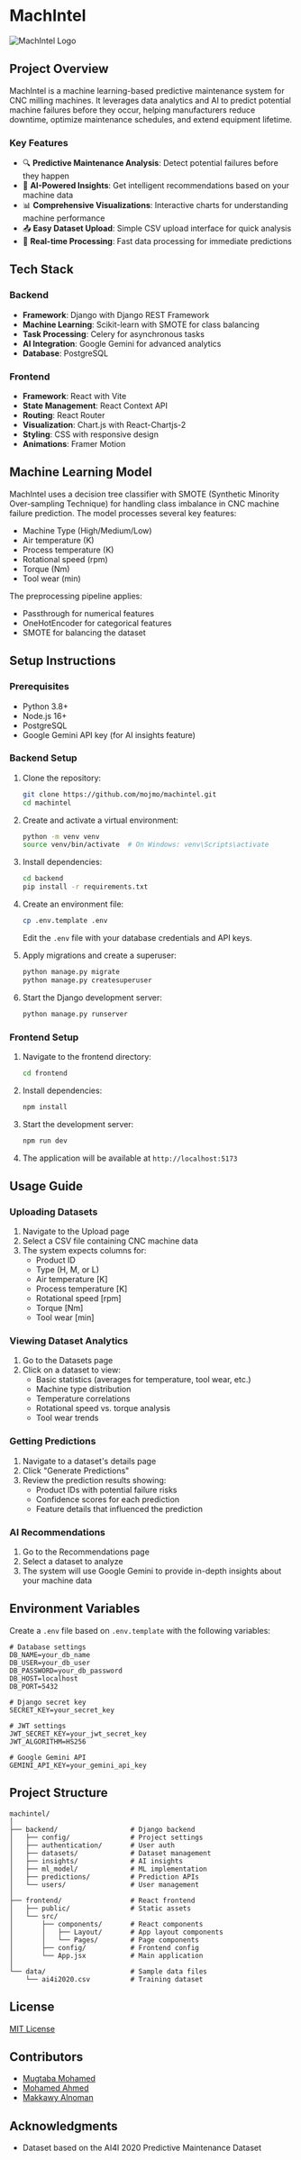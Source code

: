 # MachIntel

![MachIntel Logo](/frontend/public/settings-icon.svg)

## Project Overview
MachIntel is a machine learning-based predictive maintenance system for CNC milling machines. It leverages data analytics and AI to predict potential machine failures before they occur, helping manufacturers reduce downtime, optimize maintenance schedules, and extend equipment lifetime.

### Key Features
- 🔍 **Predictive Maintenance Analysis**: Detect potential failures before they happen
- 🧠 **AI-Powered Insights**: Get intelligent recommendations based on your machine data
- 📊 **Comprehensive Visualizations**: Interactive charts for understanding machine performance
- 📤 **Easy Dataset Upload**: Simple CSV upload interface for quick analysis
- 🔄 **Real-time Processing**: Fast data processing for immediate predictions

## Tech Stack

### Backend
- **Framework**: Django with Django REST Framework
- **Machine Learning**: Scikit-learn with SMOTE for class balancing
- **Task Processing**: Celery for asynchronous tasks
- **AI Integration**: Google Gemini for advanced analytics
- **Database**: PostgreSQL

### Frontend
- **Framework**: React with Vite
- **State Management**: React Context API
- **Routing**: React Router
- **Visualization**: Chart.js with React-Chartjs-2
- **Styling**: CSS with responsive design
- **Animations**: Framer Motion

## Machine Learning Model

MachIntel uses a decision tree classifier with SMOTE (Synthetic Minority Over-sampling Technique) for handling class imbalance in CNC machine failure prediction. The model processes several key features:

- Machine Type (High/Medium/Low)
- Air temperature (K)
- Process temperature (K)
- Rotational speed (rpm)
- Torque (Nm)
- Tool wear (min)

The preprocessing pipeline applies:
- Passthrough for numerical features
- OneHotEncoder for categorical features
- SMOTE for balancing the dataset

## Setup Instructions

### Prerequisites
- Python 3.8+
- Node.js 16+
- PostgreSQL
- Google Gemini API key (for AI insights feature)

### Backend Setup

1. Clone the repository:
   ```bash
   git clone https://github.com/mojmo/machintel.git
   cd machintel
   ```

2. Create and activate a virtual environment:
   ```bash
   python -m venv venv
   source venv/bin/activate  # On Windows: venv\Scripts\activate
   ```

3. Install dependencies:
   ```bash
   cd backend
   pip install -r requirements.txt
   ```

4. Create an environment file:
   ```bash
   cp .env.template .env
   ```
   Edit the `.env` file with your database credentials and API keys.

5. Apply migrations and create a superuser:
   ```bash
   python manage.py migrate
   python manage.py createsuperuser
   ```

6. Start the Django development server:
   ```bash
   python manage.py runserver
   ```

### Frontend Setup

1. Navigate to the frontend directory:
   ```bash
   cd frontend
   ```

2. Install dependencies:
   ```bash
   npm install
   ```

3. Start the development server:
   ```bash
   npm run dev
   ```

4. The application will be available at `http://localhost:5173`

## Usage Guide

### Uploading Datasets
1. Navigate to the Upload page
2. Select a CSV file containing CNC machine data
3. The system expects columns for:
   - Product ID
   - Type (H, M, or L)
   - Air temperature [K]
   - Process temperature [K]
   - Rotational speed [rpm]
   - Torque [Nm]
   - Tool wear [min]

### Viewing Dataset Analytics
1. Go to the Datasets page
2. Click on a dataset to view:
   - Basic statistics (averages for temperature, tool wear, etc.)
   - Machine type distribution
   - Temperature correlations
   - Rotational speed vs. torque analysis
   - Tool wear trends

### Getting Predictions
1. Navigate to a dataset's details page
2. Click "Generate Predictions"
3. Review the prediction results showing:
   - Product IDs with potential failure risks
   - Confidence scores for each prediction
   - Feature details that influenced the prediction

### AI Recommendations
1. Go to the Recommendations page
2. Select a dataset to analyze
3. The system will use Google Gemini to provide in-depth insights about your machine data

## Environment Variables

Create a `.env` file based on `.env.template` with the following variables:

```
# Database settings
DB_NAME=your_db_name
DB_USER=your_db_user
DB_PASSWORD=your_db_password
DB_HOST=localhost
DB_PORT=5432

# Django secret key
SECRET_KEY=your_secret_key

# JWT settings
JWT_SECRET_KEY=your_jwt_secret_key
JWT_ALGORITHM=HS256

# Google Gemini API
GEMINI_API_KEY=your_gemini_api_key
```

## Project Structure

```
machintel/
│
├── backend/                  # Django backend
│   ├── config/               # Project settings
│   ├── authentication/       # User auth
│   ├── datasets/             # Dataset management
│   ├── insights/             # AI insights
│   ├── ml_model/             # ML implementation
│   ├── predictions/          # Prediction APIs
│   └── users/                # User management
│
├── frontend/                 # React frontend
│   ├── public/               # Static assets
│   └── src/
│       ├── components/       # React components
│       │   ├── Layout/       # App layout components
│       │   └── Pages/        # Page components
│       ├── config/           # Frontend config
│       └── App.jsx           # Main application
│
└── data/                     # Sample data files
    └── ai4i2020.csv          # Training dataset
```

## License

[MIT License](LICENSE)

## Contributors

- [Mugtaba Mohamed](https://github.com/mojmo)
- [Mohamed Ahmed](https://github.com/piorto)
- [Makkawy Alnoman](https://github.com/Makkawy-Alnouman)

## Acknowledgments

- Dataset based on the AI4I 2020 Predictive Maintenance Dataset